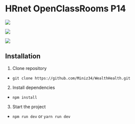 # HRnet OpenClassRooms P14


[<img src="https://img.shields.io/badge/React-20232A?style=for-the-badge&logo=react&logoColor=61DAFB">](https://react.dev/)

[<img src="https://img.shields.io/badge/TypeScript-007ACC?style=for-the-badge&logo=typescript&logoColor=white">](https://www.typescriptlang.org/)

[<img src="https://img.shields.io/badge/website-000000?style=for-the-badge&logo=About.me&logoColor=white">](https://miniz34.github.io/WealthHealth/)

## Installation

1. Clone repository

- `git clone https://github.com/Miniz34/WealthHealth.git`

2. Install dependencies

- `npm install`

3. Start the project

- `npm run dev` or `yarn run dev`

